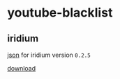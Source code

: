 # youtube-blacklist

## iridium

[json](https://github.com/bamdadsabbagh/youtube-blacklist) for iridium version `0.2.5`

[download](https://addons.mozilla.org/en-US/firefox/addon/particle-iridium/versions/)
